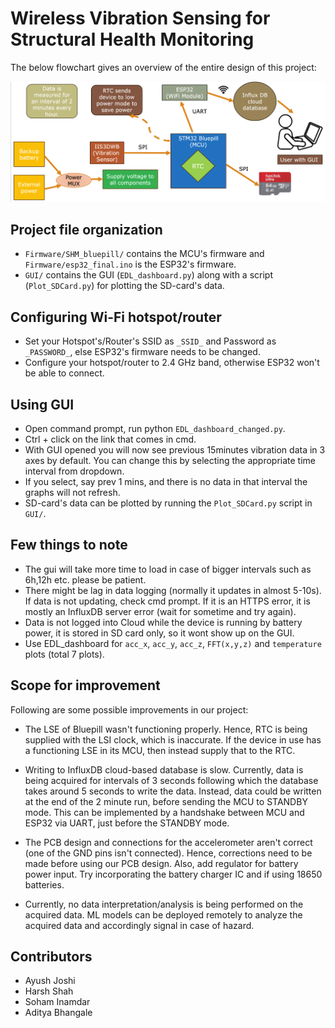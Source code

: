 # Wireless Vibration Sensing for Structural Health Monitoring

The below flowchart gives an overview of the entire design of this project:

![Design](Images/Design.png)

## Project file organization

* ```Firmware/SHM_bluepill/``` contains the MCU's firmware and ```Firmware/esp32_final.ino``` is the ESP32's firmware.
* ```GUI/``` contains the GUI (```EDL_dashboard.py```) along with a script (```Plot_SDCard.py```) for plotting the SD-card's data.

## Configuring Wi-Fi hotspot/router

* Set your Hotspot's/Router's SSID as ```_SSID_``` and Password as ```_PASSWORD_```, else ESP32's firmware needs to be changed.
* Configure your hotspot/router to 2.4 GHz band, otherwise ESP32 won't be able to connect.

## Using GUI

* Open command prompt, run python ```EDL_dashboard_changed.py```.
* Ctrl + click on the link that comes in cmd.
* With GUI opened you will now see previous 15minutes vibration data in 3 axes by default. You can change this by selecting the appropriate time interval from dropdown.
* If you select, say prev 1 mins, and there is no data in that interval the graphs will not refresh.
* SD-card's data can be plotted by running the ```Plot_SDCard.py``` script in ```GUI/```.

## Few things to note
* The gui will take more time to load in case of bigger intervals such as 6h,12h etc. please be patient. 
* There might be lag in data logging (normally it updates in almost 5-10s). If data is not updating, check cmd prompt. If it is an HTTPS error, it is mostly an InfluxDB server error (wait for sometime and try again).
* Data is not logged into Cloud while the device is running by battery power, it is stored in SD card only, so it wont show up on the GUI.
* Use EDL_dashboard for ```acc_x```, ```acc_y```, ```acc_z```, ```FFT(x,y,z)``` and ```temperature``` plots (total 7 plots).

## Scope for improvement

Following are some possible improvements in our project:

* The LSE of Bluepill wasn't functioning properly. Hence, RTC is being supplied with the LSI clock, which is inaccurate. If the device in use has a functioning LSE in its MCU, then instead supply that to the RTC.

* Writing to InfluxDB cloud-based database is slow. Currently, data is being acquired for intervals of 3 seconds following which the database takes around 5 seconds to write the data. Instead, data could be written at the end of the 2 minute run, before sending the MCU to STANDBY mode. This can be implemented by a handshake between MCU and ESP32 via UART, just before the STANDBY mode.

* The PCB design and connections for the accelerometer aren't correct (one of the GND pins isn't connected). Hence, corrections need to be made before using our PCB design. Also, add regulator for battery power input. Try incorporating the battery charger IC and if using 18650 batteries.

* Currently, no data interpretation/analysis is being performed on the acquired data. ML models can be deployed remotely to analyze the acquired data and accordingly signal in case of hazard.

## Contributors

* Ayush Joshi
* Harsh Shah
* Soham Inamdar
* Aditya Bhangale